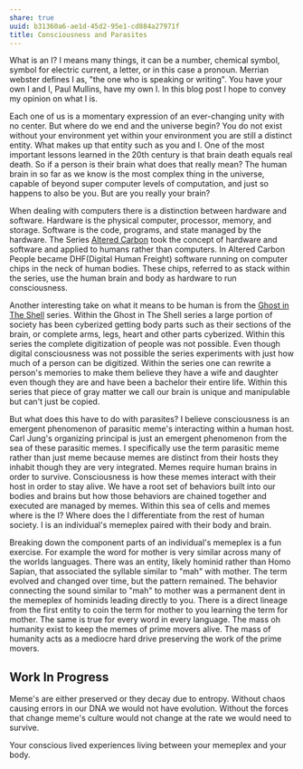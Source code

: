```yaml
---
share: true
uuid: b31360a6-ae1d-45d2-95e1-cd884a27971f
title: Consciousness and Parasites
---
```

What is an I? I means many things, it can be a number, chemical symbol, symbol for electric current, a letter, or in this case a pronoun. Merrian webster defines I as, "the one who is speaking or writing". You have your own I and I, Paul Mullins, have my own I. In this blog post I hope to convey my opinion on what I is.

Each one of us is a momentary expression of an ever-changing unity with no center. But where do we end and the universe begin? You do not exist without your environment yet within your environment you are still a distinct entity. What makes up that entity such as you and I. One of the most important lessons learned in the 20th century is that brain death equals real death. So if a person is their brain what does that really mean? The human brain in so far as we know is the most complex thing in the universe, capable of beyond super computer levels of computation, and just so happens to also be you. But are you really your brain?

When dealing with computers there is a distinction between hardware and software. Hardware is the physical computer, processor, memory, and storage. Software is the code, programs, and state managed by the hardware. The Series [Altered Carbon](/b541230e-3354-44a6-ab43-917335802cf5) took the concept of hardware and software and applied to humans rather than computers. In Altered Carbon People became DHF(Digital Human Freight) software running on computer chips in the neck of human bodies. These chips, referred to as stack within the series, use the human brain and body as hardware to run consciousness.

Another interesting take on what it means to be human is from the [Ghost in The Shell](/undefined) series. Within the Ghost in The Shell series a large portion of society has been cyberized getting body parts such as their sections of the brain, or complete arms, legs, heart and other parts cyberized. Within this series the complete digitization of people was not possible. Even though digital consciousness was not possible the series experiments with just how much of a person can be digitized. Within the series one can rewrite a person's memories to make them believe they have a wife and daughter even though they are and have been a bachelor their entire life. Within this series that piece of gray matter we call our brain is unique and manipulable but can't just be copied.

But what does this have to do with parasites? I believe consciousness is an emergent phenomenon of parasitic meme's interacting within a human host. Carl Jung's organizing principal is just an emergent phenomenon from the sea of these parasitic memes. I specifically use the term parasitic meme rather than just meme because memes are distinct from their hosts they inhabit though they are very integrated. Memes require human brains in order to survive. Consciousness is how these memes interact with their host in order to stay alive. We have a root set of behaviors built into our bodies and brains but how those behaviors are chained together and executed are managed by memes. Within this sea of cells and memes where is the I? Where does the I differentiate from the rest of human society. I is an individual's memeplex paired with their body and brain.

Breaking down the component parts of an individual's memeplex is a fun exercise. For example the word for mother is very similar across many of the worlds languages. There was an entity, likely hominid rather than Homo Sapian, that associated the syllable similar to "mah" with mother. The term evolved and changed over time, but the pattern remained. The behavior connecting the sound similar to "mah" to mother was a permanent dent in the memeplex of hominids leading directly to you. There is a direct lineage from the first entity to coin the term for mother to you learning the term for mother. The same is true for every word in every language. The mass oh humanity exist to keep the memes of prime movers alive. The mass of humanity acts as a mediocre hard drive preserving the work of the prime movers.

## Work In Progress

Meme's are either preserved or they decay due to entropy. Without chaos causing errors in our DNA we would not have evolution. Without the forces that change meme's culture would not change at the rate we would need to survive.

Your conscious lived experiences living between your memeplex and your body.